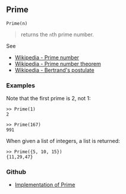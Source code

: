 ## Prime

```
Prime(n)
```

> returns the `n`th prime number.
 
See
* [Wikipedia - Prime number](https://en.wikipedia.org/wiki/Prime_number)
* [Wikipedia - Prime number theorem](https://en.wikipedia.org/wiki/Prime_number_theorem)
* [Wikipedia - Bertrand's postulate](https://en.wikipedia.org/wiki/Bertrand's_postulate)

### Examples

Note that the first prime is 2, not 1:
 
```
>> Prime(1)
2

>> Prime(167)
991
```

When given a list of integers, a list is returned:

```
>> Prime({5, 10, 15})
{11,29,47}
```

### Github

* [Implementation of Prime](https://github.com/axkr/symja_android_library/blob/master/symja_android_library/matheclipse-core/src/main/java/org/matheclipse/core/builtin/NumberTheory.java#L4091) 
